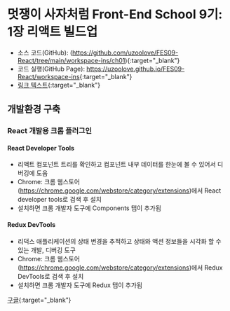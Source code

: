 # 멋쟁이 사자처럼 Front-End School 9기: 1장 리액트 빌드업
* 소스 코드(GitHub): (https://github.com/uzoolove/FES09-React/tree/main/workspace-ins/ch01){:target="_blank"}
* 코드 실행(GitHub Page): <https://uzoolove.github.io/FES09-React/workspace-ins>{:target="_blank"}
* [링크 텍스트](http://naver.com){:target="_blank"}
## 개발환경 구축
### React 개발용 크롬 플러그인
#### React Developer Tools
* 리액트 컴포넌트 트리를 확인하고 컴포넌트 내부 데이터를 한눈에 볼 수 있어서 디버깅에 도움
* Chrome: 크롬 웹스토어(<https://chrome.google.com/webstore/category/extensions>)에서 React developer tools로 검색 후 설치
* 설치하면 크롬 개발자 도구에 Components 탭이 추가됨
#### Redux DevTools
* 리덕스 애플리케이션의 상태 변경을 추적하고 상태와 액션 정보들을 시각화 할 수 있는 개발, 디버깅 도구
* Chrome: 크롬 웹스토어(https://chrome.google.com/webstore/category/extensions)에서 Redux DevTools로 검색 후 설치
* 설치하면 크롬 개발자 도구에 Redux 탭이 추가됨

[구글](https://www.google.com){:target="_blank"}